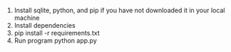 1. Install sqlite, python, and pip if you have not downloaded it in your local machine
2. Install dependencies
3. pip install -r requirements.txt
4. Run program python app.py
